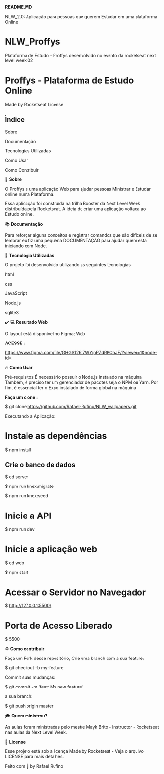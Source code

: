 **README.MD**



NLW_2.0: Aplicação para pessoas que querem Estudar em uma plataforma Online


# NLW_Proffys
Plataforma de Estudo - Proffys desenvolvido no evento da rocketseat next level week 02


# Proffys - Plataforma de Estudo Online

Made by Rocketseat License




## Ìndice  

Sobre

Documentação

Tecnologias Utilizadas

Como Usar

Como Contribuir

🔖 **Sobre**
	

O Proffys é uma aplicação Web para ajudar pessoas Ministrar e Estudar online numa Plataforma.

Essa aplicação foi construída na trilha Booster da Next Level Week distribuída pela Rocketseat. A ideia de criar uma aplicação voltada ao Estudo online.

  
📚  **Documentação**

Para reforçar alguns conceitos e registrar comandos que são dificeis de se lembrar eu fiz uma pequena DOCUMENTAÇÃO para ajudar quem esta iniciando com  Node.


🚀  **Tecnologia Utilizadas**

O projeto foi desenvolvido utilizando as seguintes tecnologias

html

css

JavaScript

Node.js

sqlite3

✔️ 💻  **Resultado Web**

O layout está disponível no Figma;
Web 

**ACESSE :**

https://www.figma.com/file/GHGS126t7WYjnPZdRKChJF/?viewer=1&node-id=

🔥  **Como Usar**

Pré-requisitos
É necessário possuir o Node.js instalado na máquina
Também, é preciso ter um gerenciador de pacotes seja o NPM ou Yarn.
Por fim, é essencial ter o Expo instalado de forma global na máquina

**Faça um clone :**

  $ git clone https://github.com/Rafael-Rufino/NLW_wallpapers.git
  
Executando a Aplicação:

  # Instale as dependências
  $ npm install

  ## Crie o banco de dados
  $ cd server
  
  $ npm run knex:migrate
  
  $ npm run knex:seed

  # Inicie a API
  $ npm run dev

  # Inicie a aplicação web
  $ cd web
  
  $ npm start
  
  # Acessar o Servidor no Navegador
  $ http://127.0.0.1:5500/
 
  # Porta de Acesso Liberado
  $ 5500




♻️  **Como contribuir**

Faça um Fork desse repositório,
Crie uma branch com a sua feature:

$ git checkout -b my-feature

 Commit suas mudanças:
 
 $ git commit -m 'feat: My new feature'

  a sua branch: 
  
  $ git push origin master

🎓 **Quem ministrou?**

As aulas foram ministradas pelo mestre Mayk Brito - Instructor - Rocketseat nas aulas da Next Level Week.

📝 **License**

Esse projeto está sob a licença Made by Rocketseat - Veja o arquivo LICENSE para mais detalhes.

Feito com 💜 by Rafael Rufino



